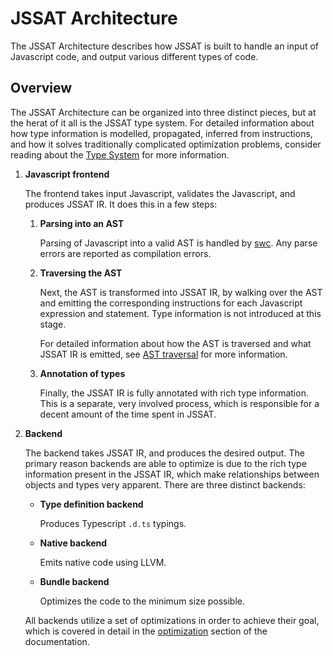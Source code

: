 # JSSAT Architecture

The JSSAT Architecture describes how JSSAT is built to handle an input of
Javascript code, and output various different types of code.

## Overview

The JSSAT Architecture can be organized into three distinct pieces, but at the
herat of it all is the JSSAT type system. For detailed information about how
type information is modelled, propagated, inferred from instructions, and how it
solves traditionally complicated optimization problems, consider reading about
the [Type System][type-system] for more information.

1.  **Javascript frontend**

    The frontend takes input Javascript, validates the Javascript, and produces
    JSSAT IR. It does this in a few steps:

    1.  **Parsing into an AST**

        Parsing of Javascript into a valid AST is handled by [swc][swc]. Any
        parse errors are reported as compilation errors.

    2.  **Traversing the AST**

        Next, the AST is transformed into JSSAT IR, by walking over the AST and
        emitting the corresponding instructions for each Javascript expression
        and statement. Type information is not introduced at this stage.

        For detailed information about how the AST is traversed and what JSSAT
        IR is emitted, see [AST traversal][ast-traversal] for more information.

    3.  **Annotation of types**

        Finally, the JSSAT IR is fully annotated with rich type information.
        This is a separate, very involved process, which is responsible for a
        decent amount of the time spent in JSSAT.

2.  **Backend**

    The backend takes JSSAT IR, and produces the desired output. The primary
    reason backends are able to optimize is due to the rich type information
    present in the JSSAT IR, which make relationships between objects and types
    very apparent. There are three distinct backends:

    - **Type definition backend**

      Produces Typescript `.d.ts` typings.

    - **Native backend**

      Emits native code using LLVM.

    - **Bundle backend**

      Optimizes the code to the minimum size possible.

    All backends utilize a set of optimizations in order to achieve their goal,
    which is covered in detail in the [optimization][optimization] section of
    the documentation.

[type-system]: ./type-system
[swc]: https://github.com/swc-project/swc
[ast-traversal]: ./ast-traversal.md
[optimization]: ./optimization
